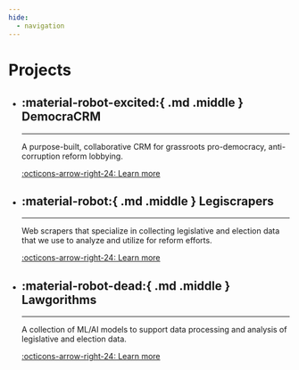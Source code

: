 ```yaml
---
hide:
  - navigation
---
```


# Projects

<div class="grid cards" markdown>

-   ## :material-robot-excited:{ .md .middle } DemocraCRM

    ---

    A purpose-built, collaborative CRM for grassroots pro-democracy, anti-corruption reform lobbying.

    [:octicons-arrow-right-24: Learn more](democracrm/index.md)

-   ## :material-robot:{ .md .middle } Legiscrapers

    ---

     Web scrapers that specialize in collecting legislative and election data that we use to analyze
     and utilize for reform efforts.

    [:octicons-arrow-right-24: Learn more](legiscrapers/index.md)

-   ## :material-robot-dead:{ .md .middle } Lawgorithms

    ---

      A collection of ML/AI models to support data processing and analysis of legislative and election data.

    [:octicons-arrow-right-24: Learn more](lawgorithms/index.md)

</div>

